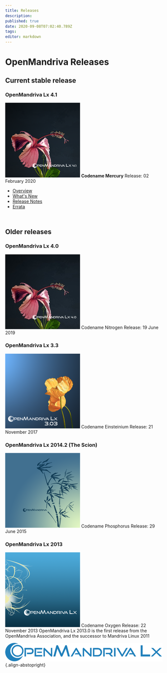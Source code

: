 ```yaml
---
title: Releases
description: 
published: true
date: 2020-09-08T07:02:40.789Z
tags: 
editor: markdown
---
```


# OpenMandriva Releases

## Current stable release
<!-- 
### OpenMandriva Lx 4.2
**Codename Argon**

#### Alpha
- [Overview](/releases/omlx42/alpha)
- [Release Notes](/releases/omlx42/alpha/notes)
- [Errata](/releases/omlx42/alpha/errata)

#### Beta
- [Overview](/releases/omlx42/beta)
- [Release Notes](/releases/omlx42/beta/notes)
- [Errata](/releases/omlx42/beta/errata)

#### RC
- [Overview](/releases/omlx42/rc)
- [Release Notes](/releases/omlx42/rc/notes)
- [Errata](/releases/omlx42/rc/errata)

#### GA
- [Overview](/releases/omlx42)
- [What's New](/releases/omlx42/new)
- [Release Notes](/releases/omlx42/notes)
- [Errata](/releases/omlx42/errata)
<br>

## Previous release
 -->
### OpenMandriva Lx 4.1
![omlx4.1-240px.png](/images/omlx4.1-240px.png)
**Codename Mercury**
Release: 02 February 2020

- [Overview](/releases/omlx41)
- [What's New](/releases/omlx41/new)
- [Release Notes](/releases/omlx41/notes)
- [Errata](/releases/omlx41/errata)
<br>


## Older releases
### OpenMandriva Lx 4.0
![omlx4.0-240px.jpg](/images/omlx4.0-240px.jpg)
Codename Nitrogen
Release: 19 June 2019
<br>

### OpenMandriva Lx 3.3
![omlx3.3-240px.png](/images/omlx3.3-240px.png)
Codename Einsteinium
Release: 21 November 2017
<br>

### OpenMandriva Lx 2014.2 (The Scion)
![omlx2014-240px.png](/images/omlx2014-240px.png)
Codename Phosphorus
Release: 29 June 2015
<br>

### OpenMandriva Lx 2013
![omlx2013-240px.png](/images/omlx2013-240px.png)
Codename Oxygen
Release: 22 November 2013
OpenMandriva Lx 2013.0 is the first release from the OpenMandriva Association, and the successor to Mandriva Linux 2011
<br>

![header-tr-omlx.svg](/assets/header-tr-omlx.svg){.align-abstopright}
